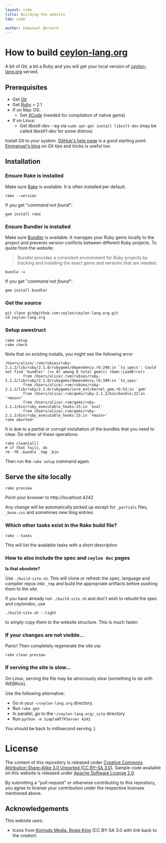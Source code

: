 ```yaml
---
layout: code
title: Building the website
tab: code

author: Emmanuel Bernard
---
```


# How to build [ceylon-lang.org](/)

A bit of Git, a bit a Ruby and you will get your local version of [ceylon-lang.org](/) served.

## Prerequisites

- Get [Git](http://git-scm.com)
- Get [Ruby](https://www.ruby-lang.org/en/) > 2.1
- If on Mac OS:
    - Get [XCode](https://developer.apple.com/xcode/) (needed for compilation of native gems)
- If on Linux:
    - Get *libxslt-dev* - eg via `sudo apt-get install libxslt-dev` (may be called *libxslt1-dev* for some distros)

Install Git to your system. [GitHub's help page](http://help.github.com/) is a good starting
point. [Emmanuel's blog](http://in.relation.to/Bloggers/HibernateMovesToGitGitTipsAndTricks)
on Git tips and tricks is useful too.

## Installation

### Ensure Rake is installed

Make sure [Rake](https://github.com/jimweirich/rake) is available. It is often installed per default.

<!-- lang: bash -->
    rake --version

If you get "_command not found_":

<!-- lang: bash -->
    gem install rake

### Ensure Bundler is installed

Make sure [Bundler](http://bundler.io/) is available. It manages your Ruby gems locally to the project
and prevents version conflicts between different Ruby projects. To quote from the website:

> Bundler provides a consistent environment for Ruby projects by tracking and installing the exact
> gems and versions that are needed.

<!-- lang: bash -->
    bundle -v

If you get "_command not found_":

<!-- lang: bash -->
    gem install bundler

### Get the source

<!-- lang: bash -->
    git clone git@github.com:ceylon/ceylon-lang.org.git
    cd ceylon-lang.org

### Setup awestruct

<!-- lang: bash -->
    rake setup
    rake check

Note that on existing installs, you might see the following error

    /Users/alice/.rvm/rubies/ruby-2.1.2/lib/ruby/2.1.0/rubygems/dependency.rb:298:in `to_specs': Could not find 'bundler' (>= 0) among 8 total gem(s) (Gem::LoadError)
            from /Users/alice/.rvm/rubies/ruby-2.1.2/lib/ruby/2.1.0/rubygems/dependency.rb:309:in `to_spec'
            from /Users/alice/.rvm/rubies/ruby-2.1.2/lib/ruby/2.1.0/rubygems/core_ext/kernel_gem.rb:53:in `gem'
            from /Users/alice/.rvm/gems/ruby-2.1.2/bin/bundle:22:in `<main>'
            from /Users/alice/.rvm/gems/ruby-2.1.2/bin/ruby_executable_hooks:15:in `eval'
            from /Users/alice/.rvm/gems/ruby-2.1.2/bin/ruby_executable_hooks:15:in `<main>'
    rake aborted!

It is due to a partial or corrupt installation of the bundles that you need to clear.
Do either of these operations:

<!-- lang: bash -->
    rake clean[all]
    # if that fails, do
    rm -fR .bundle _tmp _bin

Then run the `rake setup` command again.

## Serve the site locally

<!-- lang: bash -->
    rake preview

Point your browser to http://localhost:4242

Any change will be automatically picked up except for `_partials` files, `_base.css`
and sometimes new blog entries.

### Which other tasks exist in the Rake build file?

<!-- lang:bash -->
    rake --tasks

This will list the available tasks with a short description

### How to also include the spec and `ceylon doc` pages

**Is that obsolete?**

Use `./build-site.sh`. This will clone or refresh the spec, language and compiler repos 
into `_tmp` and build the appropriate artifacts before pushing them to the site.

If you have already run `./build-site.sh` and don't wish to rebuild the spec and ceylondoc,
use 

<!-- lang: bash -->
    ./build-site.sh --light

to simply copy them to the website structure. This is much faster.

### If your changes are not visible...

Panic! Then completely regenerate the site via:

<!-- lang: bash -->
    rake clean preview

### If serving the site is slow...

On Linux, serving the file may be atrociously slow 
(something to do with WEBRick).

Use the following alternative:

* Go in your `~/ceylon-lang.org` directory.  
* Run  `rake gen`
* In parallel, go to the `~/ceylon-lang.org/_site` directory
* Run `python -m SimpleHTTPServer 4242`

You should be back to millisecond serving :) 

# License

The content of this repository is released under 
[Creative Commons Attribution Share-Alike 3.0 Unported (CC BY-SA 3.0)](http://creativecommons.org/licenses/by-sa/3.0/).
Sample code available on this website is released under [Apache Software License 2.0](http://www.apache.org/licenses/LICENSE-2.0.html).

By submitting a "pull request" or otherwise contributing to this repository, you
agree to license your contribution under the respective licenses mentioned above.

## Acknowledgements

This website uses:

- Icons from [Komodo Media, Rogie King][Komodo] (CC BY-SA 3.0 with link back to the creator)

[Komodo]: http://www.komodomedia.com
